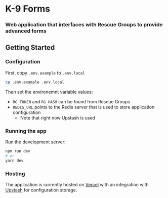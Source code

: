 # K-9 Forms

### Web application that interfaces with Rescue Groups to provide advanced forms

## Getting Started

### Configuration
First, copy `.env.example` to `.env.local`
```bash
cp .env.example .env.local
```

Then set the environemnt variable values:

- `RG_TOKEN` and `RG_HASH` can be found from Rescue Groups
- `REDIS_URL` points to the Redis server that is used to store application configuration
  - Note that right now Upstash is used

### Running the app
Run the development server:

```bash
npm run dev
# or
yarn dev
```

### Hosting

The application is currently hosted on [Vercel](https://vercel.com/) with an integration with [Upstash](https://upstash.com/) for configuration storage.
